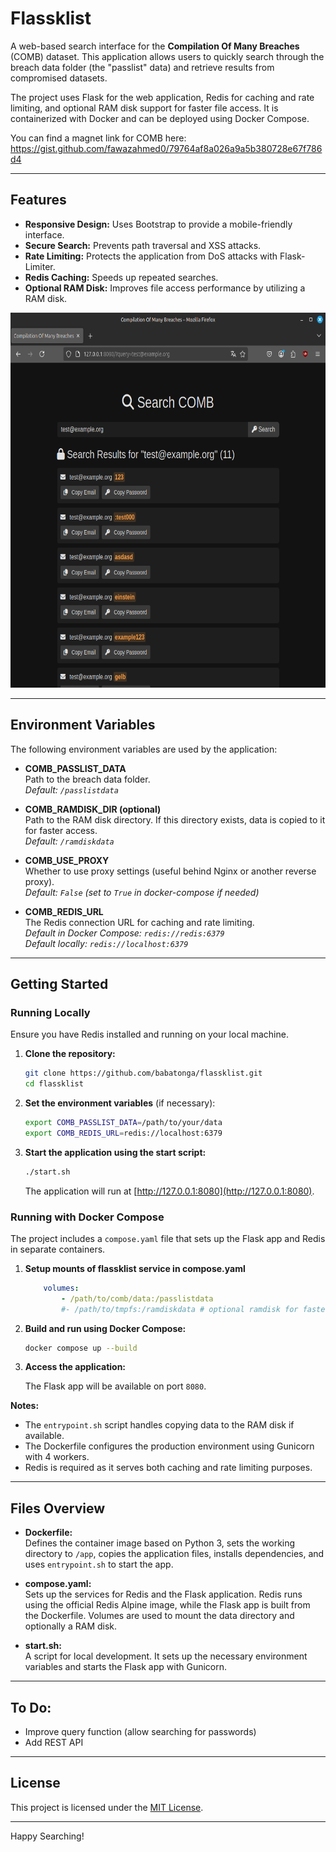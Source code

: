 # Flassklist

A web-based search interface for the **Compilation Of Many Breaches** (COMB) dataset. This application allows users to quickly search through the breach data folder (the "passlist" data) and retrieve results from compromised datasets.

The project uses Flask for the web application, Redis for caching and rate limiting, and optional RAM disk support for faster file access. It is containerized with Docker and can be deployed using Docker Compose.

You can find a magnet link for COMB here: https://gist.github.com/fawazahmed0/79764af8a026a9a5b380728e67f786d4

---

## Features

- **Responsive Design:** Uses Bootstrap to provide a mobile-friendly interface.
- **Secure Search:** Prevents path traversal and XSS attacks.
- **Rate Limiting:** Protects the application from DoS attacks with Flask-Limiter.
- **Redis Caching:** Speeds up repeated searches.
- **Optional RAM Disk:** Improves file access performance by utilizing a RAM disk.

<img src="docs/comb.png" alt="Compilation Of Many Breaches Search" height="600">

---

## Environment Variables

The following environment variables are used by the application:

- **COMB_PASSLIST_DATA**  
  Path to the breach data folder.  
  _Default: `/passlistdata`_

- **COMB_RAMDISK_DIR (optional)**  
  Path to the RAM disk directory. If this directory exists, data is copied to it for faster access.  
  _Default: `/ramdiskdata`_

- **COMB_USE_PROXY**  
  Whether to use proxy settings (useful behind Nginx or another reverse proxy).  
  _Default: `False` (set to `True` in docker-compose if needed)_

- **COMB_REDIS_URL**  
  The Redis connection URL for caching and rate limiting.  
  _Default in Docker Compose: `redis://redis:6379`  
  Default locally: `redis://localhost:6379`_


---

## Getting Started

### Running Locally

Ensure you have Redis installed and running on your local machine.

1. **Clone the repository:**

   ```bash
   git clone https://github.com/babatonga/flassklist.git
   cd flassklist
   ```

2. **Set the environment variables** (if necessary):

   ```bash
   export COMB_PASSLIST_DATA=/path/to/your/data
   export COMB_REDIS_URL=redis://localhost:6379
   ```

3. **Start the application using the start script:**

   ```bash
   ./start.sh
   ```

   The application will run at [http://127.0.0.1:8080](http://127.0.0.1:8080).

### Running with Docker Compose

The project includes a `compose.yaml` file that sets up the Flask app and Redis in separate containers.

1. **Setup mounts of flassklist service in compose.yaml**
    ```yaml
        volumes:
            - /path/to/comb/data:/passlistdata
            #- /path/to/tmpfs:/ramdiskdata # optional ramdisk for faster access (needs ~107GB RAM tmpfs!)
    ```

2. **Build and run using Docker Compose:**

   ```bash
   docker compose up --build
   ```

3. **Access the application:**

   The Flask app will be available on port `8080`.

**Notes:**
- The `entrypoint.sh` script handles copying data to the RAM disk if available.
- The Dockerfile configures the production environment using Gunicorn with 4 workers.
- Redis is required as it serves both caching and rate limiting purposes.

---

## Files Overview

- **Dockerfile:**  
  Defines the container image based on Python 3, sets the working directory to `/app`, copies the application files, installs dependencies, and uses `entrypoint.sh` to start the app.

- **compose.yaml:**  
  Sets up the services for Redis and the Flask application. Redis runs using the official Redis Alpine image, while the Flask app is built from the Dockerfile. Volumes are used to mount the data directory and optionally a RAM disk.

- **start.sh:**  
  A script for local development. It sets up the necessary environment variables and starts the Flask app with Gunicorn.

---

## To Do:
* Improve query function (allow searching for passwords)
* Add REST API

---

## License

This project is licensed under the [MIT License](LICENSE).

---


Happy Searching!
